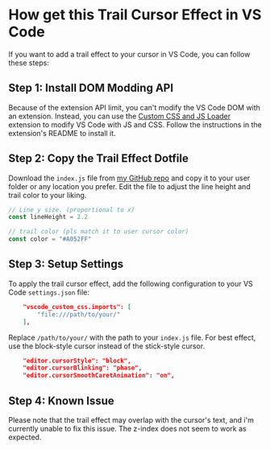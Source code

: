 # How get this Trail Cursor Effect in VS Code

If you want to add a trail effect to your cursor in VS Code, you can follow these steps:

## Step 1: Install DOM Modding API

Because of the extension API limit, you can't modify the VS Code DOM with an extension. Instead, you can use the [Custom CSS and JS Loader](https://marketplace.visualstudio.com/items?itemName=be5invis.vscode-custom-css) extension to modify VS Code with JS and CSS. Follow the instructions in the extension's README to install it.

## Step 2: Copy the Trail Effect Dotfile

Download the `index.js` file from [my GitHub repo](https://github.com/qwreey75/dotfiles/blob/master/vscode/trailCursorEffect) and copy it to your user folder or any location you prefer. Edit the file to adjust the line height and trail color to your liking.

```js
// Line y size. (proportional to x)
const lineHeight = 2.2

// trail color (pls match it to user cursor color)
const color = "#A052FF"
```

## Step 3: Setup Settings

To apply the trail cursor effect, add the following configuration to your VS Code `settings.json` file:
```json
    "vscode_custom_css.imports": [
		"file:///path/to/your/"
	],
```

Replace `/path/to/your/` with the path to your `index.js` file. For best effect, use the block-style cursor instead of the stick-style cursor.
```json
    "editor.cursorStyle": "block",
    "editor.cursorBlinking": "phase",
    "editor.cursorSmoothCaretAnimation": "on",
```

## Step 4: Known Issue

Please note that the trail effect may overlap with the cursor's text, and i'm currently unable to fix this issue. The z-index does not seem to work as expected.

